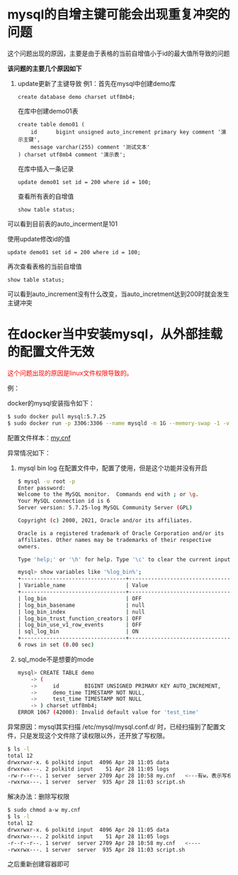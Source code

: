 # mysql的自增主键可能会出现重复冲突的问题

这个问题出现的原因，主要是由于表格的当前自增值小于id的最大值所导致的问题

**该问题的主要几个原因如下**

1.  update更新了主键导致
    例1：首先在mysql中创建demo库

    ```mysql
    create database demo charset utf8mb4;
    ```

    在库中创建demo01表
    
    ```mysql
    create table demo01 (
        id      bigint unsigned auto_increment primary key comment '演示主键',
        message varchar(255) comment '测试文本'
    ) charset utf8mb4 comment '演示表';
    ```
    
    在库中插入一条记录
    
    ```mysql
    update demo01 set id = 200 where id = 100;
    ```
    
    查看所有表的自增值
    
    ```mysql
    show table status;
    ```

可以看到目前表的auto_incerment是101

使用update修改id的值

```mysql
update demo01 set id = 200 where id = 100;
```

再次查看表格的当前自增值

```mysql
show table status;
```

可以看到auto_increment没有什么改变，当auto_incretment达到200时就会发生主键冲突

# 在docker当中安装mysql，从外部挂载的配置文件无效

<span style="color: red">这个问题出现的原因是linux文件权限导致的。</span>

例：

docker的mysql安装指令如下：

```bash
$ sudo docker pull mysql:5.7.25
$ sudo docker run -p 3306:3306 --name mysqld -m 1G --memory-swap -1 -v /home/mysql/my.cnf:/etc/mysql/mysql.conf.d/mysqld.cnf -v /home/mysql/data:/var/lib/mysql:z -v /home/mysql/logs:/var/log/mysql:z -e TZ=Asia/Shanghai -e MYSQL_ROOT_PASSWORD=z199809051593 -d mysql:5.7.25
```

配置文件样本：[my.cnf](my.cnf)

异常情况如下：

1. mysql bin log 在配置文件中，配置了使用，但是这个功能并没有开启

   ```bash
   $ mysql -u root -p
   Enter password: 
   Welcome to the MySQL monitor.  Commands end with ; or \g.
   Your MySQL connection id is 6
   Server version: 5.7.25-log MySQL Community Server (GPL)
   
   Copyright (c) 2000, 2021, Oracle and/or its affiliates.
   
   Oracle is a registered trademark of Oracle Corporation and/or its
   affiliates. Other names may be trademarks of their respective
   owners.
   
   Type 'help;' or '\h' for help. Type '\c' to clear the current input statement.
   
   mysql> show variables like '%log_bin%';
   +---------------------------------+--------------------------------+
   | Variable_name                   | Value                          |
   +---------------------------------+--------------------------------+
   | log_bin                         | OFF                            |
   | log_bin_basename                | null                           |
   | log_bin_index                   | null                           |
   | log_bin_trust_function_creators | OFF                            |
   | log_bin_use_v1_row_events       | OFF                            |
   | sql_log_bin                     | ON                             |
   +---------------------------------+--------------------------------+
   6 rows in set (0.00 sec)
   ```

2. sql_mode不是想要的mode

   ```bash
   mysql> CREATE TABLE demo
       -> (
       ->     id        BIGINT UNSIGNED PRIMARY KEY AUTO_INCREMENT,
       ->     demo_time TIMESTAMP NOT NULL,
       ->     test_time TIMESTAMP NOT NULL
       -> ) charset utf8mb4;
   ERROR 1067 (42000): Invalid default value for 'test_time'
   ```

异常原因：mysql其实扫描 /etc/mysql/mysql.conf.d/ 时，已经扫描到了配置文件，只是发现这个文件除了读权限以外，还开放了写权限。

```bash
$ ls -l
total 12
drwxrwxr-x. 6 polkitd input  4096 Apr 28 11:05 data
drwxrwx---. 2 polkitd input    51 Apr 28 11:05 logs
-rw-r--r--. 1 server  server 2709 Apr 28 10:58 my.cnf   <---有w，表示写权限
-rwxrwx---. 1 server  server  935 Apr 28 11:03 script.sh
```

解决办法：删除写权限

```bash
$ sudo chmod a-w my.cnf
$ ls -l
total 12
drwxrwxr-x. 6 polkitd input  4096 Apr 28 11:05 data
drwxrwx---. 2 polkitd input    51 Apr 28 11:05 logs
-r--r--r--. 1 server  server 2709 Apr 28 10:58 my.cnf   <----
-rwxrwx---. 1 server  server  935 Apr 28 11:03 script.sh
```

之后重新创建容器即可